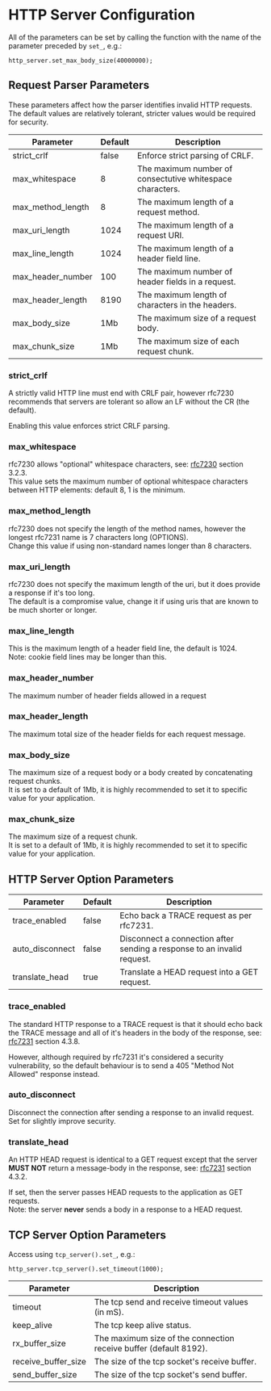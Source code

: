 # HTTP Server Configuration #

All of the parameters can be set by calling the function with the name of the
parameter preceded by `set_`, e.g.:

    http_server.set_max_body_size(40000000);

## Request Parser Parameters

These parameters affect how the parser identifies invalid HTTP requests.
The default values are relatively tolerant, stricter values would be required
for security.

| Parameter         | Default | Description                                         |
|-------------------|---------|-----------------------------------------------------|
| strict_crlf       | false   | Enforce strict parsing of CRLF.                     |
| max_whitespace    | 8       | The maximum number of consectutive whitespace characters. |
| max_method_length | 8       | The maximum length of a request method.             |
| max_uri_length    | 1024    | The maximum length of a request URI.                |
| max_line_length   | 1024    | The maximum length of a header field line.          |
| max_header_number | 100     | The maximum number of header fields in a request.   |
| max_header_length | 8190    | The maximum length of characters in the headers.    |
| max_body_size     | 1Mb     | The maximum size of a request body.                 |
| max_chunk_size    | 1Mb     | The maximum size of each request chunk.             |

### strict_crlf

A strictly valid HTTP line must end with CRLF pair, however rfc7230 recommends
that servers are tolerant so allow an LF without the CR (the default).

Enabling this value enforces strict CRLF parsing.

### max_whitespace

rfc7230 allows "optional" whitespace characters, see: [rfc7230](https://tools.ietf.org/html/rfc7230) section 3.2.3.  
This value sets the maximum number of optional whitespace characters between HTTP elements: 
default 8, 1 is the minimum.

### max_method_length

rfc7230 does not specify the length of the method names, however the longest
rfc7231 name is 7 characters long (OPTIONS).  
Change this value if using non-standard names longer than 8 characters.

### max_uri_length

rfc7230 does not specify the maximum length of the uri, but it does provide a
response if it's too long.  
The default is a compromise value, change it if using uris that are known to be
much shorter or longer.

### max_line_length

This is the maximum length of a header field line, the default is 1024.  
Note: cookie field lines may be longer than this.

### max_header_number

The maximum number of header fields allowed in a request

### max_header_length

The maximum total size of the header fields for each request message.

### max_body_size

The maximum size of a request body or a body created by concatenating request chunks.  
It is set to a default of 1Mb, it is highly recommended to set it to specific value
for your application.

### max_chunk_size

The maximum size of a request chunk.  
It is set to a default of 1Mb, it is highly recommended to set it to specific value
for your application.

## HTTP Server Option Parameters

| Parameter       | Default | Description                                         |
|-----------------|---------|-----------------------------------------------------|
| trace_enabled   | false   | Echo back a TRACE request as per rfc7231.           |
| auto_disconnect | false   | Disconnect a connection after sending a response to an invalid request. |
| translate_head  | true    | Translate a HEAD request into a GET request.        |

### trace_enabled

The standard HTTP response to a TRACE request is that it should echo back the
TRACE message and all of it's headers in the body of the response, see:
[rfc7231](https://tools.ietf.org/html/rfc7231) section 4.3.8.  

However, although required by rfc7231 it's considered a security vulnerability,
so the default behaviour is to send a 405 "Method Not Allowed" response instead.

### auto_disconnect

Disconnect the connection after sending a response to an invalid request.
Set for slightly improve security.

### translate_head

An HTTP HEAD request is identical to a GET request except that the server
**MUST NOT** return a message-body in the response, see:
[rfc7231](https://tools.ietf.org/html/rfc7231) section 4.3.2.  

If set, then the server passes HEAD requests to the application as GET requests.  
Note: the server **never** sends a body in a response to a HEAD request.

## TCP Server Option Parameters

Access using `tcp_server().set_`, e.g.:

    http_server.tcp_server().set_timeout(1000);

| Parameter           | Description                                         |
|---------------------|-----------------------------------------------------|
| timeout             | The tcp send and receive timeout values (in mS).    |
| keep_alive          | The tcp keep alive status.                          |
| rx_buffer_size      | The maximum size of the connection receive buffer (default 8192).  |
| receive_buffer_size | The size of the tcp socket's receive buffer.        |
| send_buffer_size    | The size of the tcp socket's send buffer.           |
